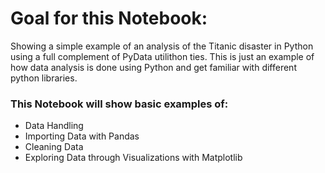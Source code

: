
# Goal for this Notebook:
Showing a simple example of an analysis of the Titanic disaster in Python using a full complement of PyData utilithon ties. This is just an example of how data analysis is done using Python and get familiar with different python libraries.

### This Notebook will show basic examples of:
* Data Handling
* Importing Data with Pandas
* Cleaning Data
* Exploring Data through Visualizations with Matplotlib

